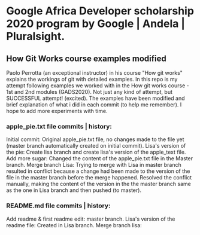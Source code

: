 # Google Africa Developer scholarship 2020 program by Google | Andela | Pluralsight.
## How Git Works course examples modified 
Paolo Perrotta (an exceptional instructor) in his course "How git works" explains the workings of git with detailed examples. In this repo is my attempt following examples we worked with in the How git works course - 1st and 2nd modules (GADS2020). Not just any kind of attempt, but SUCCESSFUL attempt! (excited). The examples have been modified and brief explanation of what i did in each commit (to help me remember). I hope to add more experiments with time.

### apple_pie.txt file commits | history:
Initial commit: Original apple_pie.txt file, no changes made to the file yet (master branch automatically created on initial commit). Lisa's version of the pie: Create lisa branch and create lisa's version of the apple_text file. Add more sugar: Changed the content of the apple_pie.txt file in the Master branch. Merge branch Lisa: Trying to merge with Lisa in master branch resulted in conflict because a change had been made to the version of the file in the master branch before the merge happened. Resolved the conflict manually, making the content of the version in the the master branch same as the one in Lisa branch and then pushed (to master). 


### README.md file commits | history: 
Add readme & first readme edit: master branch.
Lisa's version of the readme file: Created in Lisa branch.
Merge branch lisa: 

